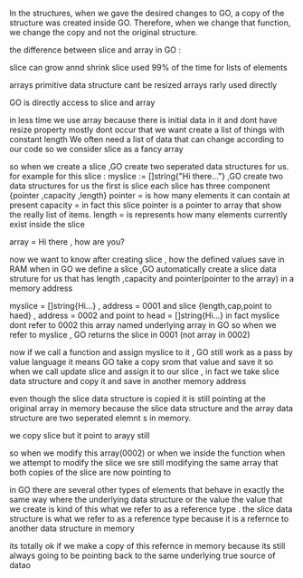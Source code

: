In the structures, when we gave the desired changes to GO, a copy of the structure was created inside GO.
Therefore, when we change that function, we change the copy and not the original structure.

the difference between slice and array in GO :

slice can grow annd shrink 
slice used 99% of the time for lists of elements 

arrays primitive data structure cant be resized
arrays rarly used directly

GO is directly access to slice and array

in less time we use array because there is initial data in it and dont have resize property
mostly dont occur that we want create a list of things with constant length
We often need a list of data that can change according to our code
so we consider slice as a fancy array

so when we create a slice ,GO create two seperated data structures for us.
for example for this slice : myslice := []string{"Hi there..."} ,GO create two data structures for us 
the first is slice 
each slice has three component {pointer ,capacity ,length}
pointer = is how many elements it can contain at present
capacity = in fact this slice pointer is a pointer to array that show the really list of items.
length = is represents how many elements currently exist inside the slice

array = Hi there , how are you?

now we want to know after creating slice , how the defined values save in RAM
when in GO we define a slice ,GO automatically create a slice data struture for us that has 
length ,capacity and pointer(pointer to the array) in a memory address

myslice = []string{Hi...} , address = 0001 and slice {length,cap,point to haed} , address = 0002 and point to head = []string{Hi...}
in fact myslice dont refer to 0002
this array named underlying array in GO
so when we refer to myslice , GO returns the slice in 0001 (not array in 0002)

now if we call a function and assign myslice to it , GO still work as a pass by value language 
it means GO take a copy srom that value and save it
so when we call update slice and assign it to our slice , in fact we take slice data structure and copy it and 
save in another memory address

even though the slice data structure is copied it is still pointing at the original array in memory
because the slice data structure and the array data structure are two seperated elemnt s in memory.

we copy slice but it point to arayy still 

so when we modify this array(0002) or when we inside the function when we attempt to modify the slice we sre 
still modifying the same array that both copies of the slice are now pointing to 

in GO there are several other types of elements that behave in exactly the same way where the underlying data structure or the value the
value that we create is kind of this what we refer to as a reference type .
the slice data structure is what we refer to as a reference type because it is a refernce to another data structure in memory

its totally ok if we make a copy of this refernce in memory because its still always going to be pointing back to the same underlying true
source of datao

